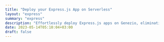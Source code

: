 ```yaml
---
title: "Deploy your Express.js App on Serverless"
layout: "express"
summary: "express"
description: "Effortlessly deploy Express.js apps on Genezio, eliminating server management. Enjoy seamless scaling, reduced costs, and increased flexibility with serverless."
date: 2023-05-14T05:10:04+03:00
draft: false
---
```

